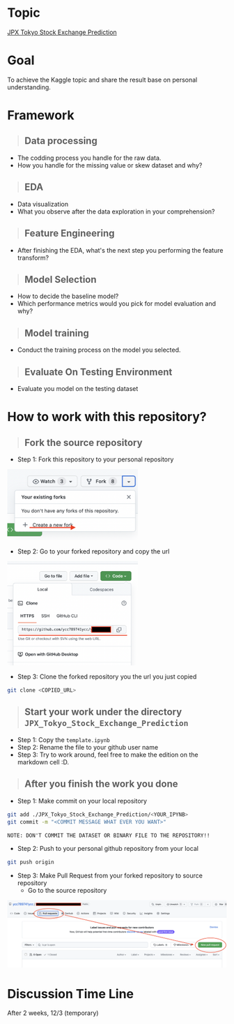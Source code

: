 # Topic
[JPX Tokyo Stock Exchange Prediction](https://www.kaggle.com/competitions/jpx-tokyo-stock-exchange-prediction/data)  

# Goal
To achieve the Kaggle topic and share the result base on personal understanding.  

# Framework
> ## Data processing
* The codding process you handle for the raw data.
* How you handle for the missing value or skew dataset and why?
> ## EDA
* Data visualization
* What you observe after the data exploration in your comprehension?
> ## Feature Engineering
* After finishing the EDA, what's the next step you performing the feature transform?
> ## Model Selection
* How to decide the baseline model?
* Which performance metrics would you pick for model evaluation and why?
> ## Model training
* Conduct the training process on the model you selected.
> ## Evaluate On Testing Environment
* Evaluate you model on the testing dataset

# How to work with this repository?
> ## Fork the source repository  
* Step 1: Fork this repository to your personal repository  
<img src="./images/fork_repo.png" width="300">  
  
* Step 2: Go to your forked repository and copy the url  
<img src="./images/copy_the_url.png" width="300">  
  
* Step 3: Clone the forked repository you the url you just copied  
```bash
git clone <COPIED_URL>
```  
> ## Start your work under the directory `JPX_Tokyo_Stock_Exchange_Prediction`  
* Step 1: Copy the `template.ipynb`  
* Step 2: Rename the file to your github user name  
* Step 3: Try to work around, feel free to make the edition on the markdown cell :D.  

> ## After you finish the work you done  
* Step 1: Make commit on your local repository  
```bash
git add ./JPX_Tokyo_Stock_Exchange_Prediction/<YOUR_IPYNB>
git commit -m "<COMMIT MESSAGE WHAT EVER YOU WANT>"
```  
`NOTE: DON'T COMMIT THE DATASET OR BINARY FILE TO THE REPOSITORY!!`  
  
* Step 2: Push to your personal github repository from your local  
```bash
git push origin
```  
* Step 3: Make Pull Request from your forked repository to source repository  
    - Go to the source repository  
<img src="./images/pull_request.png" width="600">  

# Discussion Time Line  
After 2 weeks, 12/3 (temporary)  
